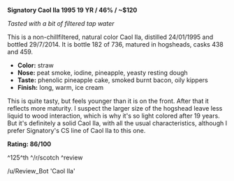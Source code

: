 **Signatory Caol Ila 1995 19 YR / 46% / ~$120**

*Tasted with a bit of filtered tap water*

This is a non-chillfiltered, natural color Caol Ila, distilled 24/01/1995 and bottled 29/7/2014.  It is bottle 182 of 736, matured in hogsheads, casks 438 and 459.

* **Color:** straw
* **Nose:** peat smoke, iodine, pineapple, yeasty resting dough
* **Taste:** phenolic pineapple cake, smoked burnt bacon, oily kippers
* **Finish:** long, warm, ice cream

This is quite tasty, but feels younger than it is on the front.  After that it reflects more maturity.  I suspect the larger size of the hogshead leave less liquid to wood interaction, which is why it's so light colored after 19 years.  But it's definitely a solid Caol Ila, with all the usual characteristics, although I prefer Signatory's CS line of Caol Ila to this one.

**Rating: 86/100**

^125^th ^/r/scotch ^review

/u/Review_Bot 'Caol Ila'
